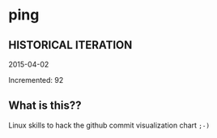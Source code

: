 # ping

## HISTORICAL ITERATION
2015-04-02

Incremented: 92

## What is this?? 
Linux skills to hack the github commit visualization chart `;-)`
